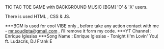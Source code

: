 TIC TAC TOE GAME with BACKGROUND MUSIC [BGM]
'O' & 'X' users.

There is used HTML , CSS & JS.



***BGM is used for cool VIBE only , before take any action contact with me - mr.soudipta@gmail.com , i'll remove it form my code.
***YT Channel : Enrique Iglesias
***Song Name : Enrique Iglesias - Tonight (I'm Lovin' You) ft. Ludacris, DJ Frank E
